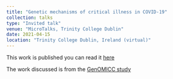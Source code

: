 ```yaml
---
title: "Genetic mechanisms of critical illness in COVID-19"
collection: talks
type: "Invited talk"
venue: "MicroTalks, Trinity College Dublin"
date: 2021-04-15
location: "Trinity College Dublin, Ireland (virtual)"
---
```


This work is published you can read it [here](https://www.nature.com/articles/s41586-020-03065-y)

The work discussed is from the [GenOMICC study](https://www.genomicc.org)
